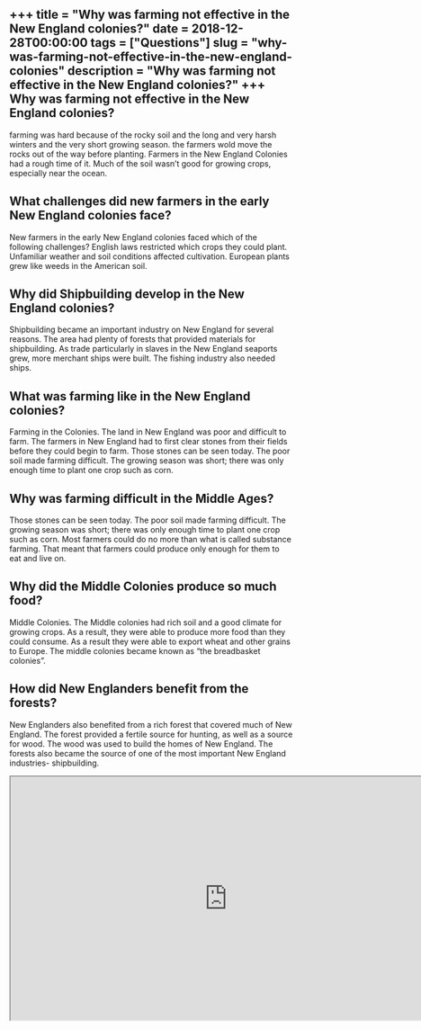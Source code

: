 +++
title = "Why was farming not effective in the New England colonies?"
date = 2018-12-28T00:00:00
tags = ["Questions"]
slug = "why-was-farming-not-effective-in-the-new-england-colonies"
description = "Why was farming not effective in the New England colonies?"
+++
Why was farming not effective in the New England colonies?
----------------------------------------------------------

farming was hard because of the rocky soil and the long and very harsh winters and the very short growing season. the farmers wold move the rocks out of the way before planting. Farmers in the New England Colonies had a rough time of it. Much of the soil wasn’t good for growing crops, especially near the ocean.

What challenges did new farmers in the early New England colonies face?
-----------------------------------------------------------------------

New farmers in the early New England colonies faced which of the following challenges? English laws restricted which crops they could plant. Unfamiliar weather and soil conditions affected cultivation. European plants grew like weeds in the American soil.

Why did Shipbuilding develop in the New England colonies?
---------------------------------------------------------

Shipbuilding​ became an important industry on New England for several reasons. The area had plenty of​ forests​ that provided materials for shipbuilding. As trade particularly in slaves in the New England seaports grew, more merchant ships were built. The fishing industry also needed ships.

What was farming like in the New England colonies?
--------------------------------------------------

Farming in the Colonies. The land in New England was poor and difficult to farm. The farmers in New England had to first clear stones from their fields before they could begin to farm. Those stones can be seen today. The poor soil made farming difficult. The growing season was short; there was only enough time to plant one crop such as corn.

Why was farming difficult in the Middle Ages?
---------------------------------------------

Those stones can be seen today. The poor soil made farming difficult. The growing season was short; there was only enough time to plant one crop such as corn. Most farmers could do no more than what is called substance farming. That meant that farmers could produce only enough for them to eat and live on.

Why did the Middle Colonies produce so much food?
-------------------------------------------------

Middle Colonies. The Middle colonies had rich soil and a good climate for growing crops. As a result, they were able to produce more food than they could consume. As a result they were able to export wheat and other grains to Europe. The middle colonies became known as “the breadbasket colonies”.

How did New Englanders benefit from the forests?
------------------------------------------------

New Englanders also benefited from a rich forest that covered much of New England. The forest provided a fertile source for hunting, as well as a source for wood. The wood was used to build the homes of New England. The forests also became the source of one of the most important New England industries- shipbuilding.

<iframe allow="accelerometer; autoplay; clipboard-write; encrypted-media; gyroscope; picture-in-picture" allowfullscreen="" class="__youtube_prefs__  epyt-is-override  no-lazyload" data-no-lazy="1" data-origheight="433" data-origwidth="770" data-skipgform_ajax_framebjll="" height="433" id="_ytid_72323" loading="lazy" src="https://www.youtube.com/embed/PuCoSjqQK34?enablejsapi=1&autoplay=0&cc_load_policy=0&cc_lang_pref=&iv_load_policy=1&loop=0&modestbranding=0&rel=1&fs=1&playsinline=0&autohide=2&theme=dark&color=red&controls=1&" title="YouTube player" width="770"></iframe>